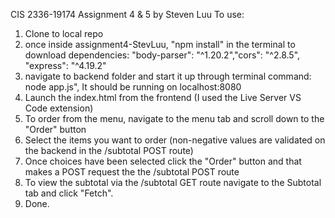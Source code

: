 CIS 2336-19174 Assignment 4 & 5 by Steven Luu
To use:
1. Clone to local repo
2. once inside assignment4-StevLuu, "npm install" in the terminal to download dependencies: "body-parser": "^1.20.2","cors": "^2.8.5", "express": "^4.19.2"
3. navigate to backend folder and start it up through terminal command: node app.js", It should be running on localhost:8080
4. Launch the index.html from the frontend (I used the Live Server VS Code extension)
5. To order from the menu, navigate to the menu tab and scroll down to the "Order" button
6. Select the items you want to order (non-negative values are validated on the backend in the /subtotal POST route)
7. Once choices have been selected click the "Order" button and that makes a POST request the the /subtotal POST route
8. To view the subtotal via the /subtotal GET route navigate to the Subtotal tab and click "Fetch".
9. Done.
